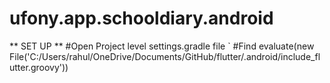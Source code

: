 ufony.app.schooldiary.android
=============================

** SET UP **
#Open  Project level settings.gradle file `
#Find evaluate(new File('C:/Users/rahul/OneDrive/Documents/GitHub/flutter/.android/include_flutter.groovy'))
